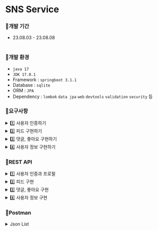 
# SNS Service

### 📌개발 기간

- 23.08.03 - 23.08.08
  <br><br>

### 📌개발 환경

- `java 17`
- `JDK 17.0.1`
- Framework : `springboot 3.1.1`
- Database : `sqlite`
- ORM : `JPA`
- Dependency : `lombok` `data jpa` `web` `devtools` `validation` `security` 등

### 📌요구사항
<details>
<summary>1️⃣ 사용자 인증하기</summary>
<div markdown="1">

1. 사용자 **회원가입**이 가능하다.
   - 회원가입에 필수로 필요한 정보는 아이디와 비밀번호 이다.
   - 부수적으로 이메일, 전화번호를 기입할 수 있다.

2. **아이디와 비밀번호**를 통해 **로그인**이 가능하다.
   - 인증 방식은 JWT를 이용한 토큰 인증 방식을 택한다.

3. **로그인** 한 상태에서, 자신을 대표하는 사진, 프로필 사진을 **업로드** 할 수 있다.

</div>
</details>

<details>
<summary>2️⃣ 피드 구현하기</summary>
<div markdown="1">

1. 피드는 **제목**과 **내용**을 붙일 수 있다.
   - 피드에는 복수의 이미지를 넣을 수 있다.

2. 피드를 작성하고자 한다면 **로그인 된 상태**여야 한다.
   - 사용자가 피드를 작성하면, 특별한 설정 없이 자신이 작성한 피드로 등록된다.

3. 피드는 작성한 사용자 기준으로, **목록 형태의 조회**가 가능하다.
   - 조회를 위해 대상 사용자의 정보가 제공되어야 한다.
   - 피드 목록 조회시, 작성자 아이디, 제목과 **대표 이미지**에 관한 정보가 포함되어야 한다.
   - 이때 대표 이미지란 피드에 등록된 첫번째 이미지를 의미한다.
   - 만약 피드에 등록된 이미지가 없다면, 지정된 기본 이미지를 보여준다.

4. 피드는 **단독 조회**가 가능하다.
   - 피드 단독 조회시, 피드에 연관된 모든 정보가 포함되어야 한다. 이는 등록된 모든 이미지를 확인할 수 있는 각각의 URL과, 댓글 목록, 좋아요의 숫자를 포함한다.
   - 피드를 단독 조회할 시, 로그인이 된 상태여야 한다.

5. 피드는 **수정**이 가능하다.
   - 피드에 등록된 이미지의 경우, 삭제 및 추가만 가능하다.
   - 피드의 이미지가 삭제될 경우 서버에서도 해당 이미지를 삭제하도록 한다.

6. 피드는 **삭제**가 가능하다.
   - 피드가 삭제될때는 실제로 데이터베이스에서 삭제하는 것이 아닌, 삭제 되었다는 표시를 남기도록 한다.

</div>
</details>
       
<details>
<summary>  3️⃣ 댓글, 좋아요 구현하기</summary>
<div markdown="1">

**댓글 구현**
1. 댓글 작성은 로그인 한 사람만 쓸 수 있다.
    - 댓글에는 작성자 아이디, 댓글 내용이 포함된다.
2. 자신이 작성한 댓글은 수정 및 삭제가 가능하다.
    - 댓글이 삭제될때는 실제로 데이터베이스에서 삭제하는 것이 아닌, 삭제 되었다는 표시를 남기도록 한다.
3. 댓글의 조회는 피드의 단독 조회와 함께 이뤄진다.

**좋아요 구현**
1. 다른 사용자의 피드는 좋아요를 할 수 있다.
   - 자신의 피드의 좋아요는 할 수 없다(권한 없음).
   - 좋아요 요청을 보낼 때 이미 좋아요 한 상태라면, 좋아요는 취소된다

</div>
</details>

<details>
<summary>  4️⃣ 사용자 정보 구현하기</summary>
<div markdown="1">

1. 사용자의 정보는 **조회**가 가능하다.
    - 이때 조회되는 정보는 아이디와 프로필 사진이다.

2. 로그인 한 사용자는 **다른 사용자를 팔로우** 할 수 있다.
   - 팔로우는 일방적 관계이다. A 사용자가 B를 팔로우 하는 것이 B 사용자가 A를 팔로우 하는것을 의미하지 않는다.

3. 로그인 한 사용자는 팔로우 한 사용자의 **팔로우를 해제**할 수 있다.

4. **로그인** 한 사용자는 다른 사용자와 **친구 관계**를 맺을 수 있다.
   - 친구 관계는 양방적 관계이다. A 사용자가 B와 친구라면, B 사용자와 A 도 친구이다.
   - A 사용자는 B 사용자에게 친구 요청을 보낸다.
   - B 사용자는 자신의 친구 요청 목록을 확인할 수 있다.
   - B 사용자는 친구 요청을 수락 혹은 거절할 수 있다.

5. 사용자의 **팔로우**한 모든 사용자의 **피드 목록을 조회**할 수 있다.
   - 이때 작성한 사용자와 무관하게 작성된 순서의 역순으로 조회한다.
   - 그 외 조회되는 데이터는 피드 목록 조회와 동일하다.

6. 사용자와 **친구관계**의 모든 사용자의 **피드 목록을 조회**할 수 있다.
   - 이때 작성한 사용자와 무관하게 작성된 순서의 역순으로 조회한다.
   - 그 외 조회되는 데이터는 피드 목록 조회와 동일하다.

</div>
</details>

### 📌REST API
<details>
<summary>1️⃣ 사용자 인증과 프로필</summary>
<div markdown="1">
  
**회원가입**<br>
POST /user/auth/register<br>

**로그인**<br>
POST /user/auth/login <br>

**프로필 이미지 등록**<br>
POST /user/profile/{username}/image <br>

</div>
</details>
       
<details>
<summary>2️⃣ 피드 구현</summary>
<div markdown="1">

**피드 작성**<br>
POST /feeds <br>

**사용자가 작성한 피드 전체 조회**<br>
GET /feeds/{username}<br>


**피드 단독 조회**<br>
GET /feeds/{feedId}/readOne <br>
(이미지 url은 진행중)

**피드 수정**<br>
POST /feeds/{feedId} <br>

**피드 삭제**<br>
PUT /feeds/{feedId}/deleted <br>


</div>
</details>

<details>
<summary>3️⃣ 댓글, 좋아요 구현</summary>
<div markdown="1">

**댓글 작성**<br>
POST /feeds/{feedId}/comments <br>

**댓글 수정**<br>
PUT /feeds/{feedId}/comments/{commentId} <br>

**댓글 삭제**<br>
PUT /feeds/{feedId}/likes <br>

**좋아요 요청과 취소**<br>
PUT /feeds/{feedId}/likes <br>
</div>
</details>


<details>
<summary>4️⃣ 사용자 정보 구현</summary>
<div markdown="1">
진행중
</div>
</details>


### 📁Postman
<details>
<summary>Json List </summary>
<div markdown="1">
위치는 루트 디렉토리에 있습니다.<br>
Project_2_ShinYeji\postman collection<br><br>
1. (project2) auth & upload profile image<br>
2. (project2) feeds & likes<br>
3. (project2) comments<br>
</div>
</details>



